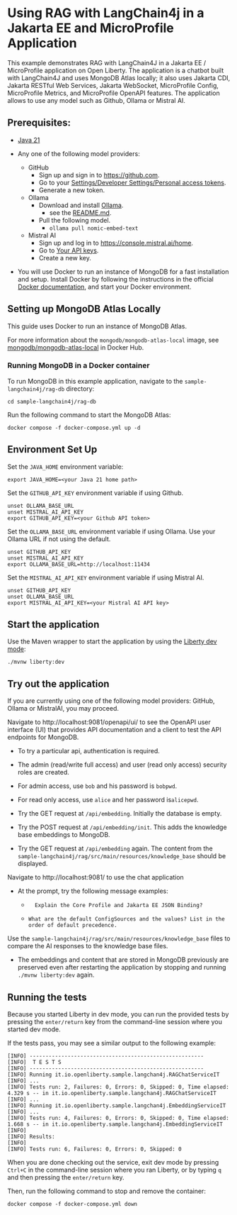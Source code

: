 # Using RAG with LangChain4j in a Jakarta EE and MicroProfile Application

This example demonstrates RAG with LangChain4J in a Jakarta EE / MicroProfile application on Open Liberty. The application is a chatbot built with LangChain4J and uses MongoDB Atlas locally; it also uses Jakarta CDI, Jakarta RESTful Web Services, Jakarta WebSocket, MicroProfile Config, MicroProfile Metrics, and MicroProfile OpenAPI features. The application allows to use any model such as Github, Ollama or Mistral AI.

## Prerequisites:

- [Java 21](https://developer.ibm.com/languages/java/semeru-runtimes/downloads)
-   Any one of the following model providers:
    -   GitHub
        -   Sign up and sign in to https://github.com.
        -   Go to your [Settings/Developer Settings/Personal access tokens](https://github.com/settings/personal-access-tokens).
        -   Generate a new token.
    -   Ollama
        -   Download and install [Ollama](https://ollama.com/download).
            -   see the [README.md](https://github.com/ollama/ollama/blob/main/README.md#ollama).
        -   Pull the following model.
            -   `ollama pull nomic-embed-text`
    -   Mistral AI
        -   Sign up and log in to https://console.mistral.ai/home.
        -   Go to [Your API keys](https://console.mistral.ai/api-keys).
        -   Create a new key.

- You will use Docker to run an instance of MongoDB for a fast installation and setup. Install Docker by following the instructions in the official [Docker documentation](https://docs.docker.com/engine/installation), and start your Docker environment.

## Setting up MongoDB Atlas Locally

This guide uses Docker to run an instance of MongoDB Atlas.

For more information about the `mongodb/mongodb-atlas-local` image, see [mongodb/mongodb-atlas-local](https://hub.docker.com/r/mongodb/mongodb-atlas-local) in Docker Hub.

### Running MongoDB in a Docker container

To run MongoDB in this example application, navigate to the `sample-langchain4j/rag-db` directory:

```
cd sample-langchain4j/rag-db
```

Run the following command to start the MongoDB Atlas:

```
docker compose -f docker-compose.yml up -d
```


## Environment Set Up

Set the `JAVA_HOME` environment variable:

```
export JAVA_HOME=<your Java 21 home path>
```

Set the `GITHUB_API_KEY` environment variable if using Github.

```
unset OLLAMA_BASE_URL
unset MISTRAL_AI_API_KEY
export GITHUB_API_KEY=<your Github API token>
```

Set the `OLLAMA_BASE_URL` environment variable if using Ollama. Use your Ollama URL if not using the default.

```
unset GITHUB_API_KEY
unset MISTRAL_AI_API_KEY
export OLLAMA_BASE_URL=http://localhost:11434
```

Set the `MISTRAL_AI_API_KEY` environment variable if using Mistral AI.

```
unset GITHUB_API_KEY
unset OLLAMA_BASE_URL
export MISTRAL_AI_API_KEY=<your Mistral AI API key>
```

## Start the application

Use the Maven wrapper to start the application by using the [Liberty dev mode](https://openliberty.io/docs/latest/development-mode.html):

```
./mvnw liberty:dev
```

## Try out the application

If you are currently using one of the following model providers: GitHub, Ollama or MistralAI, you may proceed.

Navigate to http://localhost:9081/openapi/ui/ to see the OpenAPI user interface (UI) that provides API documentation and a client to test the API endpoints for MongoDB.

  - To try a particular api, authentication is required.
  - The admin (read/write full access) and user (read only access) security roles are created. 
  - For admin access, use `bob` and his password is `bobpwd`.
  - For read only access, use `alice` and her password is`alicepwd`.

- Try the GET request at `/api/embedding`. Initially the database is empty.
- Try the POST request at `/api/embedding/init`. This adds the knowledge base embeddings to MongoDB.
- Try the GET request at `/api/embedding` again. The content from the `sample-langchain4j/rag/src/main/resources/knowledge_base` should be displayed.

Navigate to http://localhost:9081/ to use the chat application

- At the prompt, try the following message examples:

  - ```
      Explain the Core Profile and Jakarta EE JSON Binding?
    ```
  - ```
    What are the default ConfigSources and the values? List in the order of default precedence.
    ```

Use the `sample-langchain4j/rag/src/main/resources/knowledge_base` files to compare the AI responses to the knowledge base files.

- The embeddings and content that are stored in MongoDB previously are preserved even after restarting the application by stopping and running `./mvnw liberty:dev` again.

## Running the tests

Because you started Liberty in dev mode, you can run the provided tests by pressing the `enter/return` key from the command-line session where you started dev mode.

If the tests pass, you may see a similar output to the following example:

```
[INFO] -------------------------------------------------------
[INFO]  T E S T S
[INFO] -------------------------------------------------------
[INFO] Running it.io.openliberty.sample.langchan4j.RAGChatServiceIT
[INFO] ...
[INFO] Tests run: 2, Failures: 0, Errors: 0, Skipped: 0, Time elapsed: 4.329 s -- in it.io.openliberty.sample.langchan4j.RAGChatServiceIT
[INFO] ...
[INFO] Running it.io.openliberty.sample.langchan4j.EmbeddingServiceIT
[INFO] ...
[INFO] Tests run: 4, Failures: 0, Errors: 0, Skipped: 0, Time elapsed: 1.668 s -- in it.io.openliberty.sample.langchan4j.EmbeddingServiceIT
[INFO]
[INFO] Results:
[INFO]
[INFO] Tests run: 6, Failures: 0, Errors: 0, Skipped: 0
```

When you are done checking out the service, exit dev mode by pressing `Ctrl+C` in the command-line session where you ran Liberty, or by typing `q` and then pressing the `enter/return` key.

Then, run the following command to stop and remove the container: 

```
docker compose -f docker-compose.yml down
```

